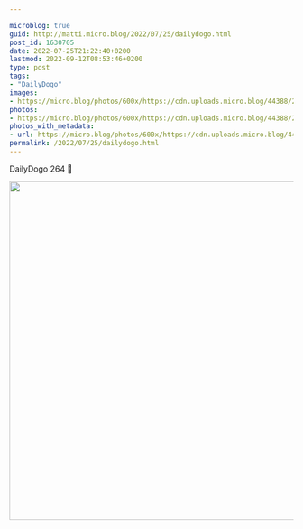 ```yaml
---

microblog: true
guid: http://matti.micro.blog/2022/07/25/dailydogo.html
post_id: 1630705
date: 2022-07-25T21:22:40+0200
lastmod: 2022-09-12T08:53:46+0200
type: post
tags:
- "DailyDogo"
images:
- https://micro.blog/photos/600x/https://cdn.uploads.micro.blog/44388/2022/017af8bdac.jpg
photos:
- https://micro.blog/photos/600x/https://cdn.uploads.micro.blog/44388/2022/017af8bdac.jpg
photos_with_metadata:
- url: https://micro.blog/photos/600x/https://cdn.uploads.micro.blog/44388/2022/017af8bdac.jpg
permalink: /2022/07/25/dailydogo.html
---
```

DailyDogo 264 🐶

<img src="/media/uploads/2022/017af8bdac.jpg" width="600" height="600" alt="" />
